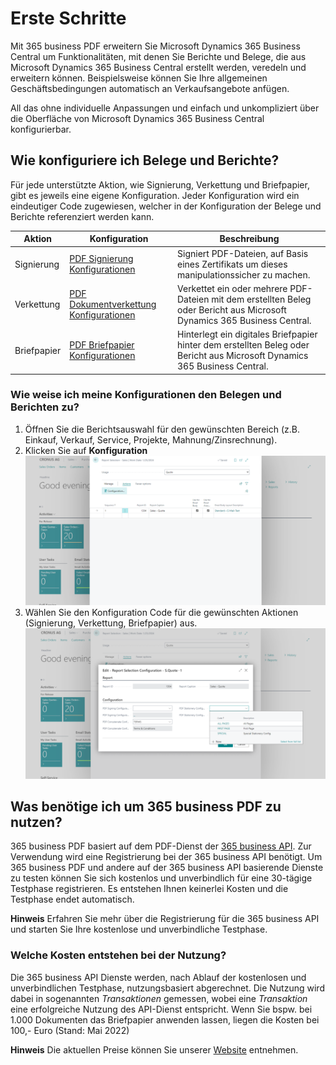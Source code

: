 # Erste Schritte

Mit 365 business PDF erweitern Sie Microsoft Dynamics 365 Business Central um Funktionalitäten, mit denen Sie Berichte und Belege, die aus Microsoft Dynamics 365 Business Central erstellt werden, veredeln und erweitern können. Beispielsweise können Sie Ihre allgemeinen Geschäftsbedingungen automatisch an Verkaufsangebote anfügen.

All das ohne individuelle Anpassungen und einfach und unkompliziert über die Oberfläche von Microsoft Dynamics 365 Business Central konfigurierbar.

## Wie konfiguriere ich Belege und Berichte?

Für jede unterstützte Aktion, wie Signierung, Verkettung und Briefpapier, gibt es jeweils eine eigene Konfiguration. Jeder Konfiguration wird ein eindeutiger Code zugewiesen, welcher in der Konfiguration der Belege und Berichte referenziert werden kann.

| Aktion | Konfiguration | Beschreibung |
| --- | --- | --- |
| Signierung | [PDF Signierung Konfigurationen](signing.md) | Signiert PDF-Dateien, auf Basis eines Zertifikats um dieses manipulationssicher zu machen. |
| Verkettung | [PDF Dokumentverkettung Konfigurationen](concatenate.md) | Verkettet ein oder mehrere PDF-Dateien mit dem erstellten Beleg oder Bericht aus Microsoft Dynamics 365 Business Central. |
| Briefpapier | [PDF Briefpapier Konfigurationen](stationery.md) | Hinterlegt ein digitales Briefpapier hinter dem erstellten Beleg oder Bericht aus Microsoft Dynamics 365 Business Central. |

### Wie weise ich meine Konfigurationen den Belegen und Berichten zu?

1. Öffnen Sie die Berichtsauswahl für den gewünschten Bereich (z.B. Einkauf, Verkauf, Service, Projekte, Mahnung/Zinsrechnung).
2. Klicken Sie auf **Konfiguration**
   ![Berichtsauswahl - Konfiguration Aktion](/assets/images/365-business-pdf/report-selections.png)
3. Wählen Sie den Konfiguration Code für die gewünschten Aktionen (Signierung, Verkettung, Briefpapier) aus.
   ![Berichtsauswahl Konfiguration](/assets/images/365-business-pdf/report-selection-configuration.png)  

## Was benötige ich um 365 business PDF zu nutzen?

365 business PDF basiert auf dem PDF-Dienst der [365 business API](../365-business-api/index.md). Zur Verwendung wird eine Registrierung bei der 365 business API benötigt. Um 365 business PDF und andere auf der 365 business API basierende Dienste zu testen können Sie sich kostenlos und unverbindlich für eine 30-tägige Testphase registrieren.
Es entstehen Ihnen keinerlei Kosten und die Testphase endet automatisch.

<div class="alert alert-info">
    <i class="fa-duotone fa-solid fa-circle-info fa-xl"></i>
    <strong>Hinweis</strong> Erfahren Sie mehr über die Registrierung für die 365 business API und starten Sie Ihre kostenlose und unverbindliche Testphase.
</div>

### Welche Kosten entstehen bei der Nutzung?

Die 365 business API Dienste werden, nach Ablauf der kostenlosen und unverbindlichen Testphase, nutzungsbasiert abgerechnet. Die Nutzung wird dabei in sogenannten *Transaktionen* gemessen, wobei eine *Transaktion* eine erfolgreiche Nutzung des API-Dienst entspricht.
Wenn Sie bspw. bei 1.000 Dokumenten das Briefpapier anwenden lassen, liegen die Kosten bei 100,- Euro (Stand: Mai 2022)

<div class="alert alert-info">
    <i class="fa-duotone fa-solid fa-circle-info fa-xl"></i>
    <strong>Hinweis</strong> Die aktuellen Preise können Sie unserer <a href="https://365businessdev.com/cloud/preise/pdf/">Website</a> entnehmen.
</div>